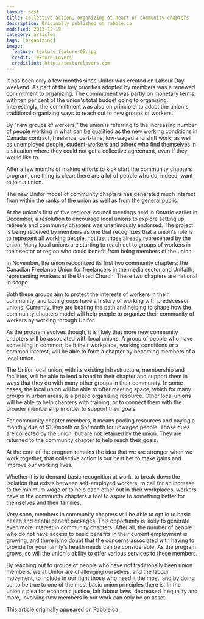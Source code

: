 ```yaml
---
layout: post
title: Collective action, organizing at heart of community chapters
description: Originally published on rabble.ca
modified: 2013-12-19
category: articles
tags: [organizing]
image:
  feature: texture-feature-05.jpg
  credit: Texture Lovers
  creditlink: http://texturelovers.com
---
```



It has been only a few months since Unifor was created on Labour Day weekend. As part of the key priorities adopted by members was a renewed commitment to organizing. The commitment was partly on monetary terms, with ten per cent of the union's total budget going to organizing. Interestingly, the commitment was also on principle: to adapt the union's traditional organizing ways to reach out to new groups of workers.

By "new groups of workers," the union is referring to the increasing number of people working in what can be qualified as the new working conditions in Canada: contract, freelance, part-time, low-waged and shift work, as well as unemployed people, student-workers and others who find themselves in a situation where they could not get a collective agreement, even if they would like to.

After a few months of making efforts to kick start the community chapters program, one thing is clear: there are a lot of people who do, indeed, want to join a union.

The new Unifor model of community chapters has generated much interest from within the ranks of the union as well as from the general public.

At the union's first of five regional council meetings held in Ontario earlier in December, a resolution to encourage local unions to explore setting up retiree's and community chapters was unanimously endorsed. The project is being received by members as one that recognizes that a union's role is to represent all working people, not just those already represented by the union. Many local unions are starting to reach out to groups of workers in their sector or region who could benefit from being members of the union.

In November, the union recognized its first two community chapters: the Canadian Freelance Union for freelancers in the media sector and Unifaith, representing workers at the United Church. These two chapters are national in scope.

Both these groups aim to protect the interests of workers in their community, and both groups have a history of working with predecessor unions. Currently, they are beating the path and helping to shape how the community chapters model will help people to organize their community of workers by working through Unifor.

As the program evolves though, it is likely that more new community chapters will be associated with local unions. A group of people who have something in common, be it their workplace, working conditions or a common interest, will be able to form a chapter by becoming members of a local union.

The Unifor local union, with its existing infrastructure, membership and facilities, will be able to lend a hand to their chapter and support them in ways that they do with many other groups in their community. In some cases, the local union will be able to offer meeting space, which for many groups in urban areas, is a prized organizing resource. Other local unions will be able to help chapters with training, or to connect them with the broader membership in order to support their goals.

For community chapter members, it means pooling resources and paying a monthly due of $10/month or $5/month for unwaged people. Those dues are collected by the union, but are not retained by the union. They are returned to the community chapter to help reach their goals.

At the core of the program remains the idea that we are stronger when we work together, that collective action is our best bet to make gains and improve our working lives.

Whether it is to demand basic recognition at work, to break down the isolation that exists between self-employed workers, to call for an increase to the minimum wage or to help each other out in their workplaces, workers have in the community chapters a tool to aspire to something better for themselves and their families.

Very soon, members in community chapters will be able to opt in to basic health and dental benefit packages. This opportunity is likely to generate even more interest in community chapters. After all, the number of people who do not have access to basic benefits in their current employment is growing, and there is no doubt that the concerns associated with having to provide for your family's health needs can be considerable. As the program grows, so will the union's ability to offer various services to these members.

By reaching out to groups of people who have not traditionally been union members, we at Unifor are challenging ourselves, and the labour movement, to include in our fight those who need it the most, and by doing so, to be true to one of the most basic union principles there is. In the union's plea for economic justice, fair labour laws, decreased inequality and more, involving new members in our work can only be an asset.

This article originally appeared on [Rabble.ca](http://rabble.ca/blogs/bloggers/views-expressed/2013/12/collective-action-organizing-heart-community-chapters).
